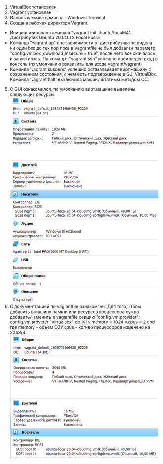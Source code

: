 1. VirtualBox установлен  
2. Vagrant установлен  
3. Используемый терминал - Windows Terminal  
4. Создана рабочая директоря Vagrant. 
 - Инициализирован командой "vagrant init ubuntu/focal64". Дистрибутив Ubuntu 20.04LTS Focal Fossa  
 - Команда "vagrant up" вне зависимости от дистрибутива не видела ни один box до тех пор пока в Vagrantfile не был добавлен параметр "config.vm.box_download_insecure = true", после чего все скачалось и запустилось. По команде "vagrant ssh" успешно произведен вход в консоль (по умолчанию реквизиты для входа vagrant/vagrant)  
 - Команда 'vagrant suspend' успешно останалвивает вирт.машину с сохранением состояния, о чем есть подтверждение в GUI VirtualBox. Команда 'vagrant halt' выключила машину штатным методом ОС.  
5. С GUI ознакомился, по умолчанию вирт.машине выделены следующие ресурсы:  
![res](img/img3-1-1.PNG)
6. С докуменгтацией по vagrantfile ознакомлен. Для того, чтобы добавить в машину памяти или ресурсов процессора нужно добавить/изменить в vagrantfile секцию "config.vm.provider":  
config.vm.provider "virtualbox" do |v|
  v.memory = 1024
  v.cpus = 2
end 
где memory - объем ОЗУ
    cpus   - кол-во процессоров
изменено на 2048/4:  
![res](img/img3-1-2.PNG)
